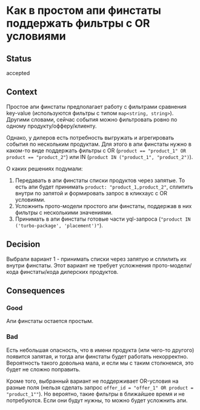 # Как в простом апи финстаты поддержать фильтры с OR условиями

## Status

accepted

## Context
Простое апи финстаты предполагает работу с фильтрами сравнения key-value (используются фильтры с типом `map<string, string>`).
Другими словами, сейчас события можно фильтровать ровно по одному продукту/офферу/клиенту.

Однако, у дилеров есть потребность выгружать и агрегировать события по нескольким продуктам. 
Для этого в апи финстаты нужно в каком-то виде поддержать фильтры с OR (`product == "product_1" OR product == "product_2"`) или IN (`product IN ("product_1", "product_2")`).

О каких решениях подумали:
1. Передавать в апи финстаты списки продуктов через запятые. То есть апи будет принимать `product: "product_1,product_2"`, сплитить внутри по запятой и формировать запрос в кликхаус с OR условиями.  
2. Усложнить прото-модели простого апи финстаты, поддержав в них фильтры с несколькими значениями.
3. Принимать в апи финстаты готовые части yql-запроса (`"product IN ('turbo-package', 'placement')"`).

## Decision
Выбрали вариант 1 - принимать списки через запятую и сплилить их внутри финстаты. 
Этот вариант не требует усложнения прото-модели/кода финстаты/кода дилерских продуктов.

## Consequences

### Good
Апи финстаты остается простым. 

### Bad
Есть небольшая опасность, что в имени продукта (или чего-то другого) появится запятая, и тогда апи финстаты будет работать некорректно. 
Вероятность такого довольна мала, и если мы с таким столкнемся, это будет не сложно поправить. 

Кроме того, выбранный вариант не поддерживает OR-условия на разные поля (нельзя сделать запрос `offer_id = "offer_1" OR product = "product_1""`). 
Но вероятно, такие фильтры в ближайшее время и не потребуются. Если они будут нужны, то можно будет усложнить апи. 